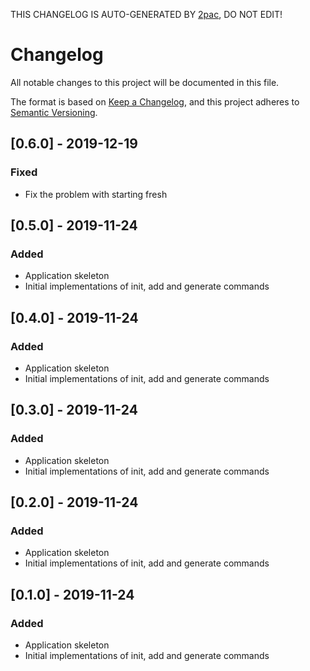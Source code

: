 THIS CHANGELOG IS AUTO-GENERATED BY [2pac](https://github.com/vgalaktionov/2pac), DO NOT EDIT!

# Changelog

All notable changes to this project will be documented in this file.

The format is based on [Keep a Changelog](https://keepachangelog.com/en/1.0.0/),
and this project adheres to [Semantic Versioning](https://semver.org/spec/v2.0.0.html).

## [0.6.0] - 2019-12-19

### Fixed

-   Fix the problem with starting fresh

## [0.5.0] - 2019-11-24

### Added

-   Application skeleton
-   Initial implementations of init, add and generate commands

## [0.4.0] - 2019-11-24

### Added

-   Application skeleton
-   Initial implementations of init, add and generate commands

## [0.3.0] - 2019-11-24

### Added

-   Application skeleton
-   Initial implementations of init, add and generate commands

## [0.2.0] - 2019-11-24

### Added

-   Application skeleton
-   Initial implementations of init, add and generate commands

## [0.1.0] - 2019-11-24

### Added

-   Application skeleton
-   Initial implementations of init, add and generate commands